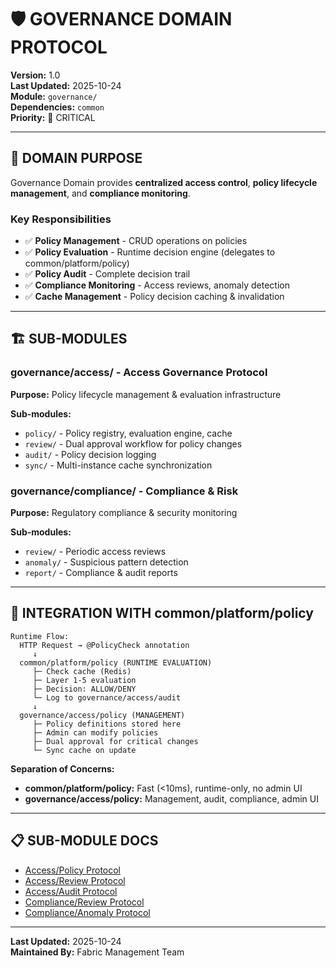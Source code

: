 # 🛡️ GOVERNANCE DOMAIN PROTOCOL

**Version:** 1.0  
**Last Updated:** 2025-10-24  
**Module:** `governance/`  
**Dependencies:** `common`  
**Priority:** 🔴 CRITICAL

---

## 🎯 DOMAIN PURPOSE

Governance Domain provides **centralized access control**, **policy lifecycle management**, and **compliance monitoring**.

### **Key Responsibilities**

- ✅ **Policy Management** - CRUD operations on policies
- ✅ **Policy Evaluation** - Runtime decision engine (delegates to common/platform/policy)
- ✅ **Policy Audit** - Complete decision trail
- ✅ **Compliance Monitoring** - Access reviews, anomaly detection
- ✅ **Cache Management** - Policy decision caching & invalidation

---

## 🏗️ SUB-MODULES

### **governance/access/** - Access Governance Protocol

**Purpose:** Policy lifecycle management & evaluation infrastructure

**Sub-modules:**

- `policy/` - Policy registry, evaluation engine, cache
- `review/` - Dual approval workflow for policy changes
- `audit/` - Policy decision logging
- `sync/` - Multi-instance cache synchronization

### **governance/compliance/** - Compliance & Risk

**Purpose:** Regulatory compliance & security monitoring

**Sub-modules:**

- `review/` - Periodic access reviews
- `anomaly/` - Suspicious pattern detection
- `report/` - Compliance & audit reports

---

## 🔗 INTEGRATION WITH common/platform/policy

```
Runtime Flow:
  HTTP Request → @PolicyCheck annotation
     ↓
  common/platform/policy (RUNTIME EVALUATION)
     ├─ Check cache (Redis)
     ├─ Layer 1-5 evaluation
     ├─ Decision: ALLOW/DENY
     └─ Log to governance/access/audit
     ↓
  governance/access/policy (MANAGEMENT)
     ├─ Policy definitions stored here
     ├─ Admin can modify policies
     ├─ Dual approval for critical changes
     └─ Sync cache on update
```

**Separation of Concerns:**

- **common/platform/policy:** Fast (<10ms), runtime-only, no admin UI
- **governance/access/policy:** Management, audit, compliance, admin UI

---

## 📋 SUB-MODULE DOCS

- [Access/Policy Protocol](./access/policy/POLICY_REGISTRY_PROTOCOL.md)
- [Access/Review Protocol](./access/review/POLICY_REVIEW_PROTOCOL.md)
- [Access/Audit Protocol](./access/audit/POLICY_AUDIT_PROTOCOL.md)
- [Compliance/Review Protocol](./compliance/review/ACCESS_REVIEW_PROTOCOL.md)
- [Compliance/Anomaly Protocol](./compliance/anomaly/ANOMALY_DETECTION_PROTOCOL.md)

---

**Last Updated:** 2025-10-24  
**Maintained By:** Fabric Management Team
